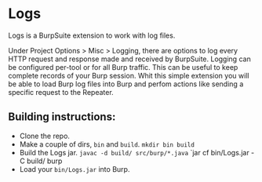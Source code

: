 # Logs

Logs is a BurpSuite extension to work with log files.

Under Project Options > Misc > Logging, there are options to log every HTTP request and response made and received by BurpSuite. Logging can be configured per-tool or for all Burp traffic. This can be useful to keep complete records of your Burp session.
Whit this simple extension you will be able to load Burp log files into Burp and perfom actions like sending a specific request to the Repeater.


## Building instructions:

- Clone the repo.
- Make a couple of dirs, `bin` and `build`.
`mkdir bin build`
- Build the Logs jar.
`javac -d build/ src/burp/*.java`
`jar cf bin/Logs.jar -C build/ burp
- Load your `bin/Logs.jar` into Burp.

